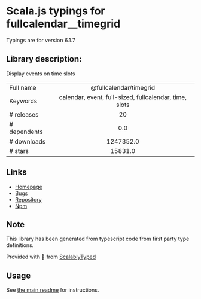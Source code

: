 
# Scala.js typings for fullcalendar__timegrid

Typings are for version 6.1.7

## Library description:
Display events on time slots

|                    |                 |
| ------------------ | :-------------: |
| Full name          | @fullcalendar/timegrid |
| Keywords           | calendar, event, full-sized, fullcalendar, time, slots |
| # releases         | 20 |
| # dependents       | 0.0 |
| # downloads        | 1247352.0 |
| # stars            | 15831.0 |

## Links
- [Homepage](https://fullcalendar.io/docs/timegrid-view)
- [Bugs](https://fullcalendar.io/reporting-bugs)
- [Repository](https://github.com/fullcalendar/fullcalendar)
- [Npm](https://www.npmjs.com/package/%40fullcalendar%2Ftimegrid)
    


## Note
This library has been generated from typescript code from first party type definitions.

Provided with :purple_heart: from [ScalablyTyped](https://github.com/oyvindberg/ScalablyTyped)

## Usage
See [the main readme](../../readme.md) for instructions.


